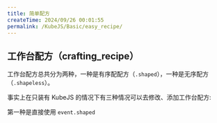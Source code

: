 ```yaml
---
title: 简单配方
createTime: 2024/09/26 00:01:55
permalink: /KubeJS/Basic/easy_recipe/
---
```


## 工作台配方（crafting_recipe）

工作台配方总共分为两种，一种是有序配配方（`.shaped`），一种是无序配方（`.shapeless`）。

事实上在只装有 KubeJS 的情况下有三种情况可以去修改、添加工作台配方:

第一种是直接使用 `event.shaped`
